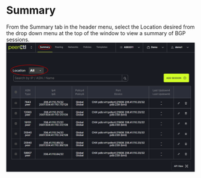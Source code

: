 # Summary
From the Summary tab in the header menu, select the Location desired from the drop down menu at the top of the window to view a summary of BGP sessions.
   ![](img/summary.png)

